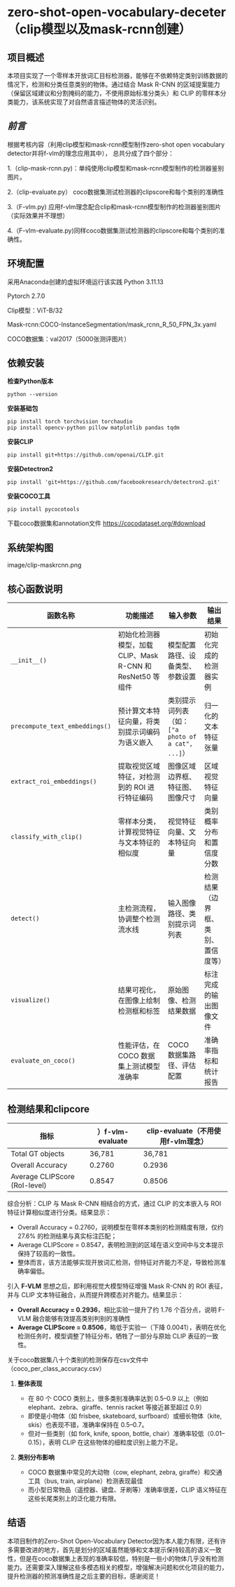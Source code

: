 ﻿# zero-shot-open-vocabulary-deceter（clip模型以及mask-rcnn创建）


## 项目概述

本项目实现了一个零样本开放词汇目标检测器，能够在不依赖特定类别训练数据的情况下，检测和分类任意类别的物体。通过结合 Mask R-CNN 的区域提案能力（保留区域建议和分割掩码的能力，不使用原始标准分类头）和 CLIP 的零样本分类能力，该系统实现了对自然语言描述物体的灵活识别。


## *前言*

根据考核内容（利用clip模型和mask-rcnn模型制作zero-shot open vocabulary detector并将f-vlm的理念应用其中）， 总共分成了四个部分：

1.（clip-mask-rcnn.py)：单纯使用clip模型和mask-rcnn模型制作的检测器鉴别图片。

2.（clip-evaluate.py） coco数据集测试检测器的clipscore和每个类别的准确性

3.（F-vlm.py) 应用f-vlm理念配合clip和mask-rcnn模型制作的检测器鉴别图片（实际效果并不理想）

4.（F-vlm-evaluate.py)同样coco数据集测试检测器的clipscore和每个类别的准确性。




## 环境配置
采用Anaconda创建的虚拟环境运行该实践
Python 3.11.13

Pytorch 2.7.0

Clip模型：ViT-B/32

Mask-rcnn:COCO-InstanceSegmentation/mask_rcnn_R_50_FPN_3x.yaml

COCO数据集：val2017（5000张测评图片）

## 依赖安装
**检查Python版本**

    python --version

 **安装基础包**

    pip install torch torchvision torchaudio
    pip install opencv-python pillow matplotlib pandas tqdm

**安装CLIP**

    pip install git+https://github.com/openai/CLIP.git

 **安装Detectron2**

    pip install 'git+https://github.com/facebookresearch/detectron2.git'

**安装COCO工具**

    pip install pycocotools

下载coco数据集和annotation文件
https://cocodataset.org/#download


## 系统架构图
image/clip-maskrcnn.png

## 核心函数说明
| 函数名称 | 功能描述 | 输入参数 | 输出结果 |
|----------|----------|----------|----------|
| `__init__()` | 初始化检测器模型，加载 CLIP、Mask R-CNN 和 ResNet50 等组件 | 模型配置路径、设备类型、参数设置 | 初始化完成的检测器实例 |
| `precompute_text_embeddings()` | 预计算文本特征向量，将类别提示词编码为语义嵌入 | 类别提示词列表（如：`["a photo of a cat", ...]`） | 归一化的文本特征张量 |
| `extract_roi_embeddings()` | 提取视觉区域特征，对检测到的 ROI 进行特征编码 | 图像区域边界框、特征图、图像尺寸 | 区域视觉特征向量 |
| `classify_with_clip()` | 零样本分类，计算视觉特征与文本特征的相似度 | 视觉特征向量、文本特征向量 | 类别概率分布和置信度分数 |
| `detect()` | 主检测流程，协调整个检测流水线 | 输入图像路径、类别提示词列表 | 检测结果（边界框、类别、置信度等） |
| `visualize()` | 结果可视化，在图像上绘制检测框和标签 | 原始图像、检测结果数据 | 标注完成的输出图像文件 |
| `evaluate_on_coco()` | 性能评估，在 COCO 数据集上测试模型准确率 | COCO 数据集路径、评估配置 | 准确率指标和统计报告 |


## 检测结果和clipcore

| 指标 | ）f-vlm-evaluate | clip-evaluate（不用使用f-vlm理念） |
|------|--------|--------|
| Total GT objects | 36,781 | 36,781 |
| Overall Accuracy | 0.2760 | 0.2936 |
| Average CLIPScore (RoI-level) | 0.8547 | 0.8506 |
综合分析：CLIP 与 Mask R-CNN 相结合的方式，通过 CLIP 的文本嵌入与 ROI 特征计算相似度进行分类。结果显示：
-   Overall Accuracy = 0.2760，说明模型在零样本类别的检测精度有限，仅约 27.6% 的检测结果与真实标注匹配；
-   Average CLIPScore = 0.8547，表明检测到的区域在语义空间中与文本提示保持了较高的一致性。
-   
    整体而言，该方法能够实现开放词汇检测，但特征对齐能力不足，导致检测准确率偏低。
    
引入 **F-VLM** 思想之后，即利用视觉大模型特征增强 Mask R-CNN 的 ROI 表征，并与 CLIP 文本特征融合，从而提升跨模态对齐能力。结果显示：

-   ****Overall Accuracy = 0.2936****，相比实验一提升了约 1.76 个百分点，说明 F-VLM 融合能够有效提高类别判别的准确性
-   ****Average CLIPScore = 0.8506****，略低于实验一（下降 0.0041），表明在优化检测任务时，模型调整了特征分布，牺牲了一部分与原始 CLIP 表征的一致性。

关于coco数据集八十个类别的检测保存在csv文件中（coco_per_class_accuracy.csv）
1.  **整体表现**
    
    - 在 80 个 COCO 类别上，很多类别准确率达到 0.5–0.9 以上（例如 elephant、zebra、giraffe、tennis racket 等接近甚至超过 0.9）
    -   即使是小物体（如 frisbee, skateboard, surfboard）或细长物体（kite, skis）也表现不错，准确率保持在 0.5–0.7。
    -   但对一些类别（如 fork, knife, spoon, bottle, chair）准确率较低（0.01–0.15），表明 CLIP 在这些物体的细粒度识别上能力不足。
2.  **类别分布影响**
    -   COCO 数据集中常见的大动物（cow, elephant, zebra, giraffe）和交通工具（bus, train, airplane）检测表现最佳
    -   而小型日常物品（遥控器、键盘、牙刷等）准确率很差，CLIP 语义特征在这些长尾类别上的泛化能力有限。
## 结语
本项目制作的Zero-Shot Open-Vocabulary Detector因为本人能力有限，还有许多需要改进的地方，首先是划分的区域虽然能够和文本提示保持较高的语义一致性，但是在coco数据集上表现的准确率较低，特别是一些小的物体几乎没有检测能力。还需要深入理解这些多模态相关的模型，增强解决问题和优化项目的能力，提升检测器的预测准确性是之后主要的目标，感谢阅览！

